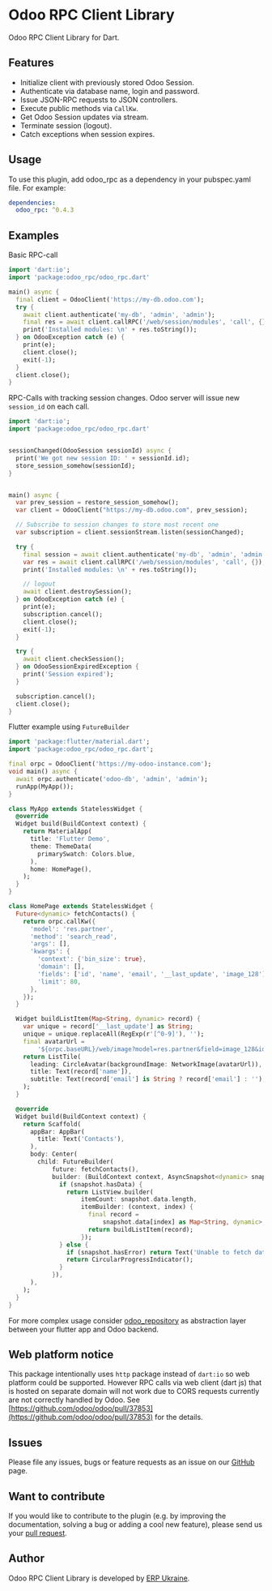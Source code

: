 # Odoo RPC Client Library

Odoo RPC Client Library for Dart.

## Features

- Initialize client with previously stored Odoo Session.
- Authenticate via database name, login and password.
- Issue JSON-RPC requests to JSON controllers.
- Execute public methods via `CallKw`.
- Get Odoo Session updates via stream.
- Terminate session (logout).
- Catch exceptions when session expires.

## Usage

To use this plugin, add odoo_rpc as a dependency in your pubspec.yaml file. For example:

```yaml
dependencies:
  odoo_rpc: ^0.4.3
```

## Examples

Basic RPC-call

```dart
import 'dart:io';
import 'package:odoo_rpc/odoo_rpc.dart'

main() async {
  final client = OdooClient('https://my-db.odoo.com');
  try {
    await client.authenticate('my-db', 'admin', 'admin');
    final res = await client.callRPC('/web/session/modules', 'call', {});
    print('Installed modules: \n' + res.toString());
  } on OdooException catch (e) {
    print(e);
    client.close();
    exit(-1);
  }
  client.close();
}
```

RPC-Calls with tracking session changes. Odoo server will issue new `session_id` on each call.

```dart
import 'dart:io';
import 'package:odoo_rpc/odoo_rpc.dart'


sessionChanged(OdooSession sessionId) async {
  print('We got new session ID: ' + sessionId.id);
  store_session_somehow(sessionId);
}


main() async {
  var prev_session = restore_session_somehow();
  var client = OdooClient("https://my-db.odoo.com", prev_session);

  // Subscribe to session changes to store most recent one
  var subscription = client.sessionStream.listen(sessionChanged);

  try {
    final session = await client.authenticate('my-db', 'admin', 'admin');
    var res = await client.callRPC('/web/session/modules', 'call', {});
    print('Installed modules: \n' + res.toString());

    // logout
    await client.destroySession();
  } on OdooException catch (e) {
    print(e);
    subscription.cancel();
    client.close();
    exit(-1);
  }

  try {
    await client.checkSession();
  } on OdooSessionExpiredException {
    print('Session expired');
  }

  subscription.cancel();
  client.close();
}
```

Flutter example using `FutureBuilder`

```dart
import 'package:flutter/material.dart';
import 'package:odoo_rpc/odoo_rpc.dart';

final orpc = OdooClient('https://my-odoo-instance.com');
void main() async {
  await orpc.authenticate('odoo-db', 'admin', 'admin');
  runApp(MyApp());
}

class MyApp extends StatelessWidget {
  @override
  Widget build(BuildContext context) {
    return MaterialApp(
      title: 'Flutter Demo',
      theme: ThemeData(
        primarySwatch: Colors.blue,
      ),
      home: HomePage(),
    );
  }
}

class HomePage extends StatelessWidget {
  Future<dynamic> fetchContacts() {
    return orpc.callKw({
      'model': 'res.partner',
      'method': 'search_read',
      'args': [],
      'kwargs': {
        'context': {'bin_size': true},
        'domain': [],
        'fields': ['id', 'name', 'email', '__last_update', 'image_128'],
        'limit': 80,
      },
    });
  }

  Widget buildListItem(Map<String, dynamic> record) {
    var unique = record['__last_update'] as String;
    unique = unique.replaceAll(RegExp(r'[^0-9]'), '');
    final avatarUrl =
        '${orpc.baseURL}/web/image?model=res.partner&field=image_128&id=${record["id"]}&unique=$unique';
    return ListTile(
      leading: CircleAvatar(backgroundImage: NetworkImage(avatarUrl)),
      title: Text(record['name']),
      subtitle: Text(record['email'] is String ? record['email'] : ''),
    );
  }

  @override
  Widget build(BuildContext context) {
    return Scaffold(
      appBar: AppBar(
        title: Text('Contacts'),
      ),
      body: Center(
        child: FutureBuilder(
            future: fetchContacts(),
            builder: (BuildContext context, AsyncSnapshot<dynamic> snapshot) {
              if (snapshot.hasData) {
                return ListView.builder(
                    itemCount: snapshot.data.length,
                    itemBuilder: (context, index) {
                      final record =
                          snapshot.data[index] as Map<String, dynamic>;
                      return buildListItem(record);
                    });
              } else {
                if (snapshot.hasError) return Text('Unable to fetch data');
                return CircularProgressIndicator();
              }
            }),
      ),
    );
  }
}
```

For more complex usage consider [odoo_repository](https://pub.dev/packages/odoo_repository) as abstraction layer between your flutter app and Odoo backend.

## Web platform notice

This package intentionally uses `http` package instead of `dart:io` so web platform could be supported.
However RPC calls via web client (dart js) that is hosted on separate domain will not work
due to CORS requests currently are not correctly handled by Odoo.
See [https://github.com/odoo/odoo/pull/37853](https://github.com/odoo/odoo/pull/37853) for the details.

## Issues

Please file any issues, bugs or feature requests as an issue on our [GitHub](https://github.com/ERP-Ukraine/odoo-rpc-dart/issues) page.

## Want to contribute

If you would like to contribute to the plugin (e.g. by improving the documentation, solving a bug or adding a cool new feature), please send us your [pull request](https://github.com/ERP-Ukraine/odoo-rpc-dart/pulls).

## Author

Odoo RPC Client Library is developed by [ERP Ukraine](https://erp.co.ua).

